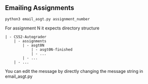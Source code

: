 ## Emailing Assignments

```
python3 email_asgt.py assignment_number
```

For assignment N it expects directory structure

```
| - CS52-Autograder
	| - assignments
		| - asgt0N
			| - asgt0N-finished
			| - ...
		| - ...
	| - ...
```

You can edit the message by directly changing the message string in email_asgt.py